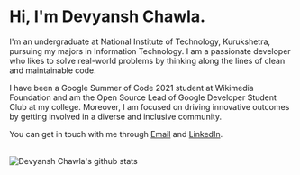 # Hi, I'm Devyansh Chawla.

I'm an undergraduate at National Institute of Technology, Kurukshetra, pursuing my majors in Information Technology. I am a passionate developer who likes to solve real-world problems by thinking along the lines of clean and maintainable code. 

I have been a Google Summer of Code 2021 student at Wikimedia Foundation and am the Open Source Lead of Google Developer Student Club at my college. Moreover, I am focused on driving innovative outcomes by getting involved in a diverse and inclusive community.

You can get in touch with me through [Email](mailto:schawla333333@gmail.com) and [LinkedIn](https://www.linkedin.com/in/devyanshchawla).
<br><br>

![Devyansh Chawla's github stats](https://github-readme-stats.vercel.app/api?username=thedevyansh&show_icons=true&count_private=true&include_all_commits=true&theme=merko)
